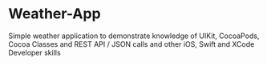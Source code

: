 # Weather-App
Simple weather application to demonstrate knowledge of UIKit, CocoaPods, Cocoa Classes and REST API / JSON calls and 
other iOS, Swift and XCode Developer skills
